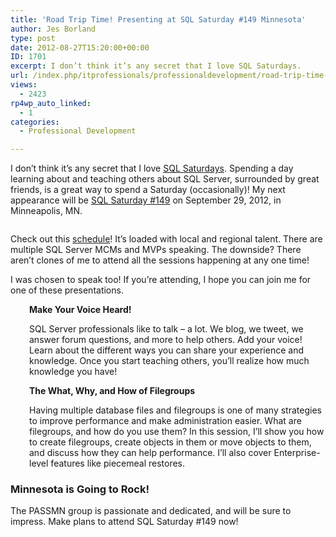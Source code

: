 ```yaml
---
title: 'Road Trip Time! Presenting at SQL Saturday #149 Minnesota'
author: Jes Borland
type: post
date: 2012-08-27T15:20:00+00:00
ID: 1701
excerpt: I don’t think it’s any secret that I love SQL Saturdays.
url: /index.php/itprofessionals/professionaldevelopment/road-trip-time-presenting-at/
views:
  - 2423
rp4wp_auto_linked:
  - 1
categories:
  - Professional Development

---
```

I don’t think it’s any secret that I love [SQL Saturdays][1]. Spending a day learning about and teaching others about SQL Server, surrounded by great friends, is a great way to spend a Saturday (occasionally)! My next appearance will be [SQL Saturday #149][2] on September 29, 2012, in Minneapolis, MN.

<p style="text-align: center;">
  <img src="http://www.sqlsaturday.com/images/sqlsat149_web.png" alt="" />
</p>

Check out this [schedule][3]! It’s loaded with local and regional talent. There are multiple SQL Server MCMs and MVPs speaking. The downside? There aren’t clones of me to attend all the sessions happening at any one time!

I was chosen to speak too! If you’re attending, I hope you can join me for one of these presentations.

<p style="padding-left: 30px;">
  <strong>Make Your Voice Heard!</strong>
</p>

<p style="padding-left: 30px;">
  SQL Server professionals like to talk &#8211; a lot. We blog, we tweet, we answer forum questions, and more to help others. Add your voice! Learn about the different ways you can share your experience and knowledge. Once you start teaching others, you&#8217;ll realize how much knowledge you have!
</p>

<p style="padding-left: 30px;">
  <strong>The What, Why, and How of Filegroups</strong>
</p>

<p style="padding-left: 30px;">
  Having multiple database files and filegroups is one of many strategies to improve performance and make administration easier. What are filegroups, and how do you use them? In this session, I&#8217;ll show you how to create filegroups, create objects in them or move objects to them, and discuss how they can help performance. I&#8217;ll also cover Enterprise-level features like piecemeal restores.
</p>

### Minnesota is Going to Rock!

The PASSMN group is passionate and dedicated, and will be sure to impress. Make plans to attend SQL Saturday #149 now!

 [1]: http://sqlsaturday.com/
 [2]: http://sqlsaturday.com/149/eventhome.aspx
 [3]: http://sqlsaturday.com/149/schedule.aspx